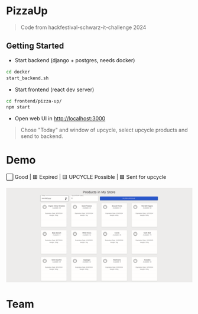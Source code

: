 # PizzaUp

> Code from hackfestival-schwarz-it-challenge 2024

## Getting Started

* Start backend (django + postgres, needs docker)

```sh
cd docker
start_backend.sh
```

* Start frontend (react dev server)

```sh
cd frontend/pizza-up/
npm start 
```

* Open web UI in [http://localhost:3000](http://localhost:3000)

> Chose "Today" and window of upcycle, select upcycle products and send to backend.

# Demo

⬜ Good | 🟥 Expired | 🟨 UPCYCLE Possible | 🟩 Sent for upcycle

![Demo](media/demo.gif)

# Team




